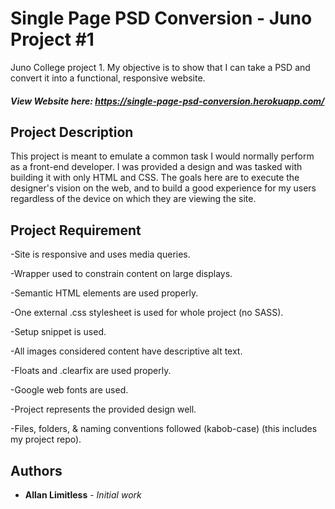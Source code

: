 # Single Page PSD Conversion - Juno Project #1

Juno College project 1. My objective is to show that I can take a PSD and convert it into a functional, responsive website.

##### View Website here: https://single-page-psd-conversion.herokuapp.com/

## Project Description

This project is meant to emulate a common task I would normally perform as a front-end developer. I was provided a design and was tasked with building it with only HTML and CSS. The goals here are to execute the designer's vision on the web, and to build a good experience for my users regardless of the device on which they are viewing the site.

## Project Requirement

-Site is responsive and uses media queries.

-Wrapper used to constrain content on large displays.

-Semantic HTML elements are used properly.

-One external .css stylesheet is used for whole project (no SASS).

-Setup snippet is used.

-All images considered content have descriptive alt text.

-Floats and .clearfix are used properly.

-Google web fonts are used.

-Project represents the provided design well.

-Files, folders, & naming conventions followed (kabob-case) (this includes my project repo).

## Authors

* **Allan Limitless** - *Initial work* 


